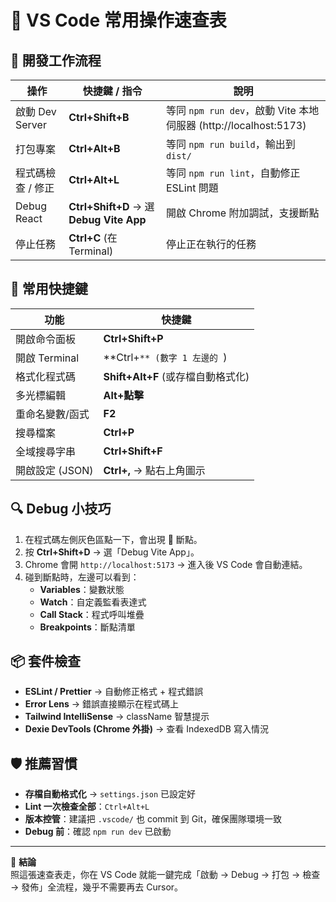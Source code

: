 # 📝 VS Code 常用操作速查表

## 🚀 開發工作流程
| 操作 | 快捷鍵 / 指令 | 說明 |
|------|----------------|------|
| 啟動 Dev Server | **Ctrl+Shift+B** | 等同 `npm run dev`，啟動 Vite 本地伺服器 (http://localhost:5173) |
| 打包專案 | **Ctrl+Alt+B** | 等同 `npm run build`，輸出到 `dist/` |
| 程式碼檢查 / 修正 | **Ctrl+Alt+L** | 等同 `npm run lint`，自動修正 ESLint 問題 |
| Debug React | **Ctrl+Shift+D** → 選 **Debug Vite App** | 開啟 Chrome 附加調試，支援斷點 |
| 停止任務 | **Ctrl+C** (在 Terminal) | 停止正在執行的任務 |

## 🔧 常用快捷鍵
| 功能 | 快捷鍵 |
|------|---------|
| 開啟命令面板 | **Ctrl+Shift+P** |
| 開啟 Terminal | **Ctrl+`** (數字 1 左邊的 `) |
| 格式化程式碼 | **Shift+Alt+F** (或存檔自動格式化) |
| 多光標編輯 | **Alt+點擊** |
| 重命名變數/函式 | **F2** |
| 搜尋檔案 | **Ctrl+P** |
| 全域搜尋字串 | **Ctrl+Shift+F** |
| 開啟設定 (JSON) | **Ctrl+,** → 點右上角圖示 |

## 🔍 Debug 小技巧
1. 在程式碼左側灰色區點一下，會出現 🔴 斷點。  
2. 按 **Ctrl+Shift+D** → 選「Debug Vite App」。  
3. Chrome 會開 `http://localhost:5173` → 進入後 VS Code 會自動連結。  
4. 碰到斷點時，左邊可以看到：
   - **Variables**：變數狀態  
   - **Watch**：自定義監看表達式  
   - **Call Stack**：程式呼叫堆疊  
   - **Breakpoints**：斷點清單  

## 📦 套件檢查
- **ESLint / Prettier** → 自動修正格式 + 程式錯誤  
- **Error Lens** → 錯誤直接顯示在程式碼上  
- **Tailwind IntelliSense** → className 智慧提示  
- **Dexie DevTools (Chrome 外掛)** → 查看 IndexedDB 寫入情況  

## 🛡️ 推薦習慣
- **存檔自動格式化** → `settings.json` 已設定好  
- **Lint 一次檢查全部**：`Ctrl+Alt+L`  
- **版本控管**：建議把 `.vscode/` 也 commit 到 Git，確保團隊環境一致  
- **Debug 前**：確認 `npm run dev` 已啟動  

---

📌 **結論**  
照這張速查表走，你在 VS Code 就能一鍵完成「啟動 → Debug → 打包 → 檢查 → 發佈」全流程，幾乎不需要再去 Cursor。
